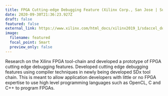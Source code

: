 ```yaml
---
title: FPGA Cutting-edge Debugging Feature (Xilinx Corp., San Jose | Summer 2017)
date: 2020-09-30T21:36:23.927Z
draft: false
featured: false
external_link: https://www.xilinx.com/html_docs/xilinx2019_1/sdaccel_doc/emk1554752795221.html
image:
  filename: featured
  focal_point: Smart
  preview_only: false
---
```

<!--StartFragment-->

Research on the Xilinx FPGA tool-chain and developed a prototype of FPGA cutting edge debugging features. Developed cutting edge debugging features using compiler techniques in newly being developed SDx tool chain. This is meant to allow application developers with little or no FPGA expertise to use high level programming languages such as OpenCL, C and C++ to program FPGAs.

<!--EndFragment-->